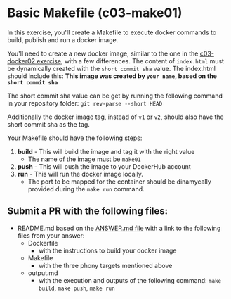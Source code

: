 # Basic Makefile (c03-make01)

In this exercise, you'll create a Makefile to execute docker commands to build, publish and run a docker image.

You'll need to create a new docker image, similar to the one in the [c03-docker02 exercise](/classes/03class/exercises/c03-docker02/README.md), with a few differences. The content of `index.html` must be dynamically created with the `short commit sha` value. The index.html should include this:
**This image was created by `your name`, based on the `short commit sha`**

The short commit sha value can be get by running the following command in your repository folder: `git rev-parse --short HEAD`

Additionally the docker image tag, instead of `v1` or `v2`, should also have the short commit sha as the tag.

Your Makefile should have the following steps:
1. **build** - This will build the image and tag it with the right value
    - The name of the image must be `make01`
2. **push** - This will push the image to your DockerHub account 
3. **run** - This will run the docker image locally.
    - The port to be mapped for the container should be dinamycally provided during the `make run` command.
 

## Submit a PR with the following files:
- README.md based on the [ANSWER.md file](ANSWER.md) with a link to the following files from your answer:
    - Dockerfile
        - with the instructions to build your docker image
    - Makefile
        - with the three phony targets mentioned above 
    - output.md
        - with the execution and outputs of the following command: `make build`, `make push`, `make run`
